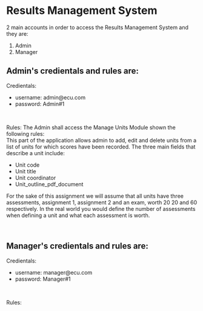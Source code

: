 # Results Management System

2 main accounts in order to access the Results Management System and they are:
1. Admin
2. Manager

## Admin's credientals and rules are:

Credientals:
<ul>
  <li>username: admin@ecu.com
  <li>password: Admin#1
</ul>
<br>

Rules:
The Admin shall access the Manage Units Module shown the following rules: <br>
This part of the application allows admin to add, edit and delete units from a list of units for which scores have been recorded. The three main fields that describe a unit include:
<ul>
  <li>Unit code</li>
  <li>Unit title</li>
  <li>Unit coordinator</li>
  <li>Unit_outline_pdf_document</li>
</ul>
  
For the sake of this assignment we will assume that all units have three assessments, assignment 1, assignment 2 and an exam, worth 20 20 and 60 respectively. In the real world you would define the number of assessments when defining a unit and what each assessment is worth.

<br>


## Manager's credientals and rules are:
Credientals:
<ul>
  <li>username: manager@ecu.com
  <li>password: Manager#1
</ul>
<br>

Rules:


